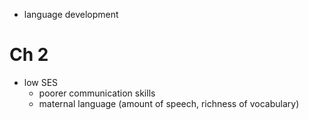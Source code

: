 - language development 

# Ch 2
- low SES
    - poorer communication skills
    - maternal language (amount of speech, richness of vocabulary)